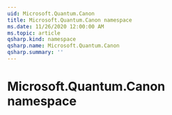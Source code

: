 ```yaml
---
uid: Microsoft.Quantum.Canon
title: Microsoft.Quantum.Canon namespace
ms.date: 11/26/2020 12:00:00 AM
ms.topic: article
qsharp.kind: namespace
qsharp.name: Microsoft.Quantum.Canon
qsharp.summary: ''
---
```


# Microsoft.Quantum.Canon namespace



